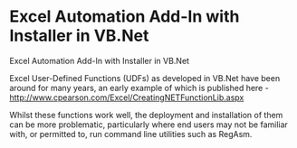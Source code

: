 # Excel Automation Add-In with Installer in VB.Net
Excel Automation Add-In with Installer in VB.Net

Excel User-Defined Functions (UDFs) as developed in VB.Net have been around for many years, an early example of which is published here - http://www.cpearson.com/Excel/CreatingNETFunctionLib.aspx

Whilst these functions work well, the deployment and installation of them can be more problematic, particularly where end users may not be familiar with, or permitted to, run command line utilities such as RegAsm. 

